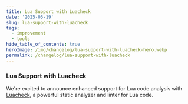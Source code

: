 ```yaml
---
title: Lua Support with Luacheck
date: '2025-05-19'
slug: lua-support-with-luacheck
tags:
  - improvement
  - tools
hide_table_of_contents: true
heroImage: /img/changelog/lua-support-with-luacheck-hero.webp
permalink: /changelog/lua-support-with-luacheck
---
```


### Lua Support with Luacheck

We're excited to announce enhanced support for Lua code analysis with [Luacheck](https://github.com/mpeterv/luacheck), a powerful static analyzer and linter for Lua code.
